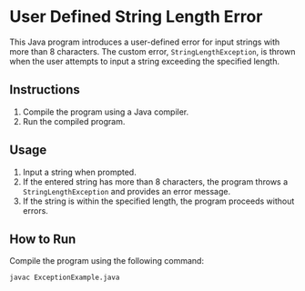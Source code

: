 # User Defined String Length Error

This Java program introduces a user-defined error for input strings with more than 8 characters. The custom error, `StringLengthException`, is thrown when the user attempts to input a string exceeding the specified length.

## Instructions

1. Compile the program using a Java compiler.
2. Run the compiled program.

## Usage

1. Input a string when prompted.
2. If the entered string has more than 8 characters, the program throws a `StringLengthException` and provides an error message.
3. If the string is within the specified length, the program proceeds without errors.

## How to Run

Compile the program using the following command:

```bash
javac ExceptionExample.java
